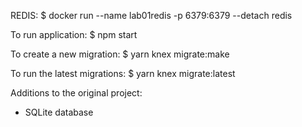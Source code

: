 REDIS:
    $ docker run --name lab01redis -p 6379:6379 --detach redis

To run application:
$ npm start

To create a new migration:
$ yarn knex migrate:make <migration-name>

To run the latest migrations:
$ yarn knex migrate:latest

Additions to the original project:
- SQLite database
